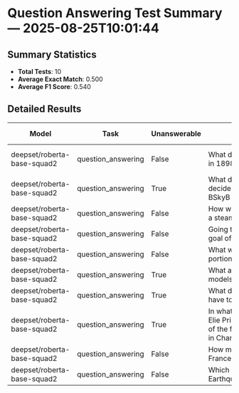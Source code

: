 # Question Answering Test Summary — 2025-08-25T10:01:44
## Summary Statistics
- **Total Tests**: 10
- **Average Exact Match**: 0.500
- **Average F1 Score**: 0.540

## Detailed Results
| Model | Task | Unanswerable | Input | Expected Answers | Output | Exact Match | F1 Score |
|---|---|---|---|---|---|---|---|
| deepset/roberta-base-squad2 | question_answering | False | What&nbsp;did&nbsp;Paul-Louis&nbsp;Simond&nbsp;establish​in&nbsp;1898? | the&nbsp;mechanism&nbsp;by&nbsp;which&nbsp;y.​pestis&nbsp;was&nbsp;usually&nbsp;transmitted,&nbsp;mechanism​by&nbsp;which&nbsp;y.&nbsp;… | Y.&nbsp;pestis | 0.000 | 0.400 |
| deepset/roberta-base-squad2 | question_answering | True | What&nbsp;did&nbsp;the&nbsp;UK&nbsp;parliment​decide&nbsp;that&nbsp;a&nbsp;subscription&nbsp;to​BSkyB&nbsp;was? |  | often&nbsp;damaging | 0.000 | 0.000 |
| deepset/roberta-base-squad2 | question_answering | False | How&nbsp;was&nbsp;the&nbsp;efficiency&nbsp;of​a&nbsp;steam&nbsp;engine&nbsp;typically&nbsp;evaluated? | duty,&nbsp;duty | "duty" | 1.000 | 1.000 |
| deepset/roberta-base-squad2 | question_answering | False | Going&nbsp;to&nbsp;jail&nbsp;accomplished&nbsp;what​goal&nbsp;of&nbsp;civil&nbsp;disobedience? | reminding&nbsp;their&nbsp;countrymen&nbsp;of&nbsp;injustice,​reminding&nbsp;their&nbsp;countrymen&nbsp;of&nbsp;injustice… | reminding&nbsp;their&nbsp;countrymen&nbsp;of&nbsp;injustice | 1.000 | 1.000 |
| deepset/roberta-base-squad2 | question_answering | False | What&nbsp;was&nbsp;the&nbsp;North&nbsp;American​portion&nbsp;of&nbsp;War&nbsp;of&nbsp;Austrian​Succession? | king&nbsp;george's&nbsp;war,&nbsp;king&nbsp;george's​war,&nbsp;king&nbsp;george's&nbsp;war,&nbsp;king​george's&nbsp;war | King&nbsp;George's&nbsp;War | 1.000 | 1.000 |
| deepset/roberta-base-squad2 | question_answering | True | What&nbsp;are&nbsp;two&nbsp;small&nbsp;car​models&nbsp;that&nbsp;didn't&nbsp;recover&nbsp;in​1974? |  | Chevrolet&nbsp;Bel&nbsp;Air,&nbsp;and&nbsp;Ford​Galaxie&nbsp;500 | 0.000 | 0.000 |
| deepset/roberta-base-squad2 | question_answering | True | What&nbsp;did&nbsp;planes&nbsp;and&nbsp;automobiles​have&nbsp;to&nbsp;divide&nbsp;separately? |  | certain&nbsp;roads | 0.000 | 0.000 |
| deepset/roberta-base-squad2 | question_answering | True | In&nbsp;what&nbsp;year&nbsp;did&nbsp;Rev.​Elie&nbsp;Prioleau&nbsp;become&nbsp;the&nbsp;pastor​of&nbsp;the&nbsp;first&nbsp;Huguenot&nbsp;church​in&nbsp;Charleston,&nbsp;South&nbsp;Carolina? |  | 1685 | 0.000 | 0.000 |
| deepset/roberta-base-squad2 | question_answering | False | How&nbsp;many&nbsp;protestants&nbsp;live&nbsp;in​France&nbsp;today? | one&nbsp;million,&nbsp;approximately&nbsp;one&nbsp;million,​approximately&nbsp;one&nbsp;million | one&nbsp;million | 1.000 | 1.000 |
| deepset/roberta-base-squad2 | question_answering | False | Which&nbsp;organization&nbsp;released&nbsp;a&nbsp;California​Earthquake&nbsp;forecast? | usgs,&nbsp;the&nbsp;usgs,&nbsp;usgs | USGS | 1.000 | 1.000 |
